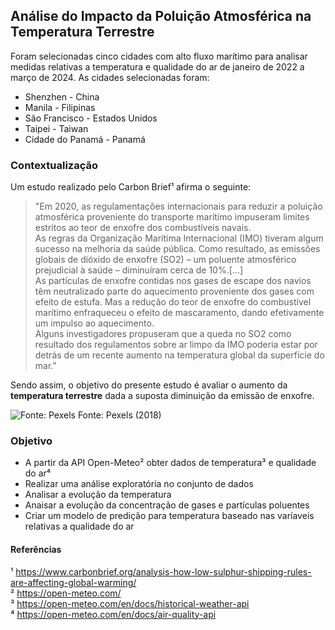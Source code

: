 ## Análise do Impacto da Poluição Atmosférica na Temperatura Terrestre

Foram selecionadas cinco cidades com alto fluxo marítimo para analisar medidas relativas a temperatura e qualidade do ar de janeiro de 2022 a março de 2024.
As cidades selecionadas foram:
- Shenzhen - China  
- Manila - Filipinas  
- São Francisco - Estados Unidos
- Taipei - Taiwan  
- Cidade do Panamá - Panamá  

### Contextualização

Um estudo realizado pelo Carbon Brief¹ afirma o seguinte:
>"Em 2020, as regulamentações internacionais para reduzir a poluição atmosférica proveniente do transporte marítimo impuseram limites estritos ao teor de enxofre dos combustíveis navais.  
> As regras da Organização Marítima Internacional (IMO) tiveram algum sucesso na melhoria da saúde pública. Como resultado, as emissões globais de dióxido de enxofre (SO2) – um poluente atmosférico prejudicial à saúde – diminuíram cerca de 10%.[...]  
>As partículas de enxofre contidas nos gases de escape dos navios têm neutralizado parte do aquecimento proveniente dos gases com efeito de estufa. Mas a redução do teor de enxofre do combustível marítimo enfraqueceu o efeito de mascaramento, dando efetivamente um impulso ao aquecimento.  
>Alguns investigadores propuseram que a queda no SO2 como resultado dos regulamentos sobre ar limpo da IMO poderia estar por detrás de um recente aumento na temperatura global da superfície do mar." 

Sendo assim, o objetivo do presente estudo é avaliar o aumento da **temperatura terrestre** dada a suposta diminuição da emissão de enxofre.

![Fonte: Pexels](https://images.pexels.com/photos/1182383/pexels-photo-1182383.jpeg)
Fonte: Pexels (2018)

### Objetivo
- A partir da API Open-Meteo² obter dados de temperatura³ e qualidade do ar⁴
- Realizar uma análise exploratória no conjunto de dados
- Analisar a evolução da temperatura
- Anaisar a evolução da concentração de gases e partículas poluentes
- Criar um modelo de predição para temperatura baseado nas varíaveis relativas a qualidade do ar

#### Referências
¹ https://www.carbonbrief.org/analysis-how-low-sulphur-shipping-rules-are-affecting-global-warming/  
² https://open-meteo.com/  
³ https://open-meteo.com/en/docs/historical-weather-api  
⁴ https://open-meteo.com/en/docs/air-quality-api  